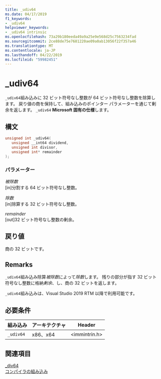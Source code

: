 ```yaml
---
title: _udiv64
ms.date: 04/17/2019
f1_keywords:
- _udiv64
helpviewer_keywords:
- _udiv64 intrinsic
ms.openlocfilehash: 73a29b180eeda49a9a25e9e568d25c7563234fad
ms.sourcegitcommit: 2ce88de75e7681220ae09a0ab13056f22f357a46
ms.translationtype: MT
ms.contentlocale: ja-JP
ms.lasthandoff: 04/22/2019
ms.locfileid: "59982451"
---
```

# <a name="udiv64"></a>_udiv64

`_udiv64`組み込みに 32 ビット符号なし整数が 64 ビット符号なし整数を除算します。 戻り値の商を保持して、組み込みのポインター パラメーターを通じて剰余を返します。 `_udiv64` **Microsoft 固有の仕様**します。

## <a name="syntax"></a>構文

```C
unsigned int _udiv64(
   unsigned __int64 dividend,
   unsigned int divisor,
   unsigned int* remainder
);
```

### <a name="parameters"></a>パラメーター

*被除数*<br/>
[in]分割する 64 ビット符号なし整数。

*除数*<br/>
[in]除算する 32 ビット符号なし整数。

*remainder*<br/>
[out]32 ビット符号なし整数の剰余。

## <a name="return-value"></a>戻り値

商の 32 ビットです。

## <a name="remarks"></a>Remarks

`_udiv64`組み込み除算*被除数*によって*除数*します。 残りの部分が指す 32 ビット符号なし整数に格納*剰余*、し、商の 32 ビットを返します。

`_udiv64`組み込みは、Visual Studio 2019 RTM 以降で利用可能です。

## <a name="requirements"></a>必要条件

|組み込み|アーキテクチャ|Header|
|---------------|------------------|------------|
|`_udiv64`|x86、x64|\<immintrin.h>|

## <a name="see-also"></a>関連項目

[_div64](div64.md) \
[コンパイラの組み込み](compiler-intrinsics.md)
